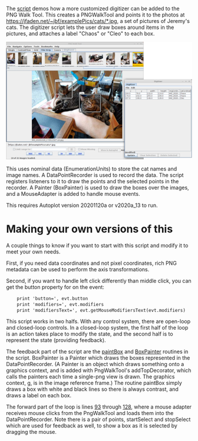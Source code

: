 The <a href='pngwalkCustomDigitizer.jy'>script</a> demos how a more customized digitizer can be added to the PNG Walk Tool.
This creates a PNGWalkTool and points it to the photos at
https://jfaden.net/~jbf/examplePics/cats/*.jpg, a set of pictures of Jeremy's
cats.  The digitizer script lets the user draw boxes around items in the 
pictures, and attaches a label "Chaos" or "Cleo" to each box.  

<img src='20201120_153056.png' width=600>

This uses nominal data (EnumerationUnits) to store the cat names and image names.
A DataPointRecorder is used to record the data.  The script registers listeners to
it to draw the points and the selected points in the recorder.  A Painter 
(BoxPainter) is used to draw the boxes over the images, and a MouseAdapter is
added to handle mouse events.

This requires Autoplot version 20201120a or v2020a_13 to run.

# Making your own versions of this
A couple things to know if you want to start with this script and modify it to meet 
your own needs.  

First, if you need data coordinates and not pixel coordinates, rich PNG 
metadata can be used to perform the axis transformations.

Second, if you want to handle left click differently than middle click, you can
get the button property for on the event:
~~~~~
    print 'button=', evt.button
    print 'modifiers=', evt.modifiers
    print 'modifiersText=', evt.getMouseModifiersText(evt.modifiers)
~~~~~

This script works in two halfs.  With any control system, there are open-loop 
and closed-loop controls.  In a closed-loop system, the first half of the loop 
is an action takes place to modify the state, and the second half is to 
represent the state (providing feedback).  

The feedback part of the script are
the <a href='https://github.com/autoplot/dev/blob/9cec11b4e74381c87ddf3c5cb80e623ef25c6ead/demos/2020/20201119/pngwalkCustomDigitizer.jy#L39'>
paintBox</a> and <a href='https://github.com/autoplot/dev/blob/9cec11b4e74381c87ddf3c5cb80e623ef25c6ead/demos/2020/20201119/pngwalkCustomDigitizer.jy#L70'>
BoxPainter</a> routines in the script.  BoxPainter is a Painter which draws
the boxes represented in the DataPointRecorder.  (A Painter is an object which
draws something onto a graphics context, and is added with PngWalkTool's 
addTopDecorator, which calls the painters each time a single-png view is drawn. 
The graphics context, g, is in the image reference frame.)  The routine 
paintBox simply draws a box with white 
and black lines so there is always contrast, and draws a label on each box.

The forward part of the loop is lines <a href='https://github.com/autoplot/dev/blob/9cec11b4e74381c87ddf3c5cb80e623ef25c6ead/demos/2020/20201119/pngwalkCustomDigitizer.jy#L93'>
93</a> through <a href='https://github.com/autoplot/dev/blob/9cec11b4e74381c87ddf3c5cb80e623ef25c6ead/demos/2020/20201119/pngwalkCustomDigitizer.jy#L128'>
128</a>, where a mouse adapter receives mouse clicks from the PngWalkTool and loads them into the DataPointRecorder.  Note there is a pair of points,
startSelect and stopSelect which are used for feedback as well, to show a box as it is selected by dragging the mouse.




